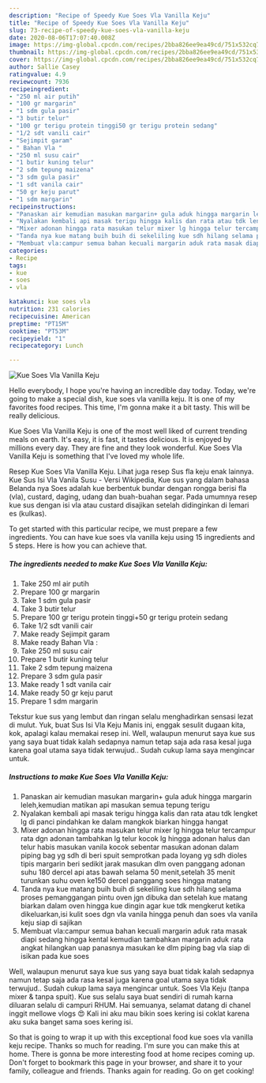 ```yaml
---
description: "Recipe of Speedy Kue Soes Vla Vanilla Keju"
title: "Recipe of Speedy Kue Soes Vla Vanilla Keju"
slug: 73-recipe-of-speedy-kue-soes-vla-vanilla-keju
date: 2020-08-06T17:07:40.008Z
image: https://img-global.cpcdn.com/recipes/2bba826ee9ea49cd/751x532cq70/kue-soes-vla-vanilla-keju-foto-resep-utama.jpg
thumbnail: https://img-global.cpcdn.com/recipes/2bba826ee9ea49cd/751x532cq70/kue-soes-vla-vanilla-keju-foto-resep-utama.jpg
cover: https://img-global.cpcdn.com/recipes/2bba826ee9ea49cd/751x532cq70/kue-soes-vla-vanilla-keju-foto-resep-utama.jpg
author: Sallie Casey
ratingvalue: 4.9
reviewcount: 7936
recipeingredient:
- "250 ml air putih"
- "100 gr margarin"
- "1 sdm gula pasir"
- "3 butir telur"
- "100 gr terigu protein tinggi50 gr terigu protein sedang"
- "1/2 sdt vanili cair"
- "Sejimpit garam"
- " Bahan Vla "
- "250 ml susu cair"
- "1 butir kuning telur"
- "2 sdm tepung maizena"
- "3 sdm gula pasir"
- "1 sdt vanila cair"
- "50 gr keju parut"
- "1 sdm margarin"
recipeinstructions:
- "Panaskan air kemudian masukan margarin+ gula aduk hingga margarin leleh,kemudian matikan api masukan semua tepung terigu"
- "Nyalakan kembali api masak terigu hingga kalis dan rata atau tdk lengket lg di panci pindahkan ke dalam mangkok biarkan hingga hangat"
- "Mixer adonan hingga rata masukan telur mixer lg hingga telur tercampur rata dgn adonan tambahkan lg telur kocok lg hingga adonan halus dan telur habis masukan vanila kocok sebentar masukan adonan dalam piping bag yg sdh di beri spuit semprotkan pada loyang yg sdh dioles tipis margarin beri sedikit jarak masukan dlm oven panggang adonan suhu 180 dercel api atas bawah selama 50 menit,setelah 35 menit turunkan suhu oven ke150 dercel panggang soes hingga matang"
- "Tanda nya kue matang buih buih di sekeliling kue sdh hilang selama proses pemanggangan pintu oven jgn dibuka dan setelah kue matang biarkan dalam oven hingga kue dingin agar kue tdk mengkerut ketika dikeluarkan,isi kulit soes dgn vla vanila hingga penuh dan soes vla vanila keju siap di sajikan"
- "Membuat vla:campur semua bahan kecuali margarin aduk rata masak diapi sedang hingga kental kemudian tambahkan margarin aduk rata angkat hilangkan uap panasnya masukan ke dlm piping bag vla siap di isikan pada kue soes"
categories:
- Recipe
tags:
- kue
- soes
- vla

katakunci: kue soes vla 
nutrition: 231 calories
recipecuisine: American
preptime: "PT15M"
cooktime: "PT53M"
recipeyield: "1"
recipecategory: Lunch

---
```



![Kue Soes Vla Vanilla Keju](https://img-global.cpcdn.com/recipes/2bba826ee9ea49cd/751x532cq70/kue-soes-vla-vanilla-keju-foto-resep-utama.jpg)

Hello everybody, I hope you're having an incredible day today. Today, we're going to make a special dish, kue soes vla vanilla keju. It is one of my favorites food recipes. This time, I'm gonna make it a bit tasty. This will be really delicious.

Kue Soes Vla Vanilla Keju is one of the most well liked of current trending meals on earth. It's easy, it is fast, it tastes delicious. It is enjoyed by millions every day. They are fine and they look wonderful. Kue Soes Vla Vanilla Keju is something that I've loved my whole life.

Resep Kue Soes Vla Vanilla Keju. Lihat juga resep Sus fla keju enak lainnya. Kue Sus Isi Vla Vanila Susu - Versi Wikipedia, Kue sus yang dalam bahasa Belanda nya Soes adalah kue berbentuk bundar dengan rongga berisi fla (vla), custard, daging, udang dan buah-buahan segar. Pada umumnya resep kue sus dengan isi vla atau custard disajikan setelah didinginkan di lemari es (kulkas).


To get started with this particular recipe, we must prepare a few ingredients. You can have kue soes vla vanilla keju using 15 ingredients and 5 steps. Here is how you can achieve that.

<!--inarticleads1-->

##### The ingredients needed to make Kue Soes Vla Vanilla Keju:

1. Take 250 ml air putih
1. Prepare 100 gr margarin
1. Take 1 sdm gula pasir
1. Take 3 butir telur
1. Prepare 100 gr terigu protein tinggi+50 gr terigu protein sedang
1. Take 1/2 sdt vanili cair
1. Make ready Sejimpit garam
1. Make ready  Bahan Vla :
1. Take 250 ml susu cair
1. Prepare 1 butir kuning telur
1. Take 2 sdm tepung maizena
1. Prepare 3 sdm gula pasir
1. Make ready 1 sdt vanila cair
1. Make ready 50 gr keju parut
1. Prepare 1 sdm margarin


Tekstur kue sus yang lembut dan ringan selalu menghadirkan sensasi lezat di mulut. Yuk, buat Sus Isi Vla Keju Manis ini, enggak sesulit dugaan kita, kok, apalagi kalau memakai resep ini. Well, walaupun menurut saya kue sus yang saya buat tidak kalah sedapnya namun tetap saja ada rasa kesal juga karena goal utama saya tidak terwujud.. Sudah cukup lama saya mengincar untuk. 

<!--inarticleads2-->

##### Instructions to make Kue Soes Vla Vanilla Keju:

1. Panaskan air kemudian masukan margarin+ gula aduk hingga margarin leleh,kemudian matikan api masukan semua tepung terigu
1. Nyalakan kembali api masak terigu hingga kalis dan rata atau tdk lengket lg di panci pindahkan ke dalam mangkok biarkan hingga hangat
1. Mixer adonan hingga rata masukan telur mixer lg hingga telur tercampur rata dgn adonan tambahkan lg telur kocok lg hingga adonan halus dan telur habis masukan vanila kocok sebentar masukan adonan dalam piping bag yg sdh di beri spuit semprotkan pada loyang yg sdh dioles tipis margarin beri sedikit jarak masukan dlm oven panggang adonan suhu 180 dercel api atas bawah selama 50 menit,setelah 35 menit turunkan suhu oven ke150 dercel panggang soes hingga matang
1. Tanda nya kue matang buih buih di sekeliling kue sdh hilang selama proses pemanggangan pintu oven jgn dibuka dan setelah kue matang biarkan dalam oven hingga kue dingin agar kue tdk mengkerut ketika dikeluarkan,isi kulit soes dgn vla vanila hingga penuh dan soes vla vanila keju siap di sajikan
1. Membuat vla:campur semua bahan kecuali margarin aduk rata masak diapi sedang hingga kental kemudian tambahkan margarin aduk rata angkat hilangkan uap panasnya masukan ke dlm piping bag vla siap di isikan pada kue soes


Well, walaupun menurut saya kue sus yang saya buat tidak kalah sedapnya namun tetap saja ada rasa kesal juga karena goal utama saya tidak terwujud.. Sudah cukup lama saya mengincar untuk. Soes Vla Keju (tanpa mixer &amp; tanpa spuit). Kue sus selalu saya buat sendiri di rumah karna diluaran selalu di campuri RHUM. Hai semuanya, selamat datang di chanel inggit mellowe vlogs 😍 Kali ini aku mau bikin soes kering isi coklat karena aku suka banget sama soes kering isi. 

So that is going to wrap it up with this exceptional food kue soes vla vanilla keju recipe. Thanks so much for reading. I'm sure you can make this at home. There is gonna be more interesting food at home recipes coming up. Don't forget to bookmark this page in your browser, and share it to your family, colleague and friends. Thanks again for reading. Go on get cooking!
